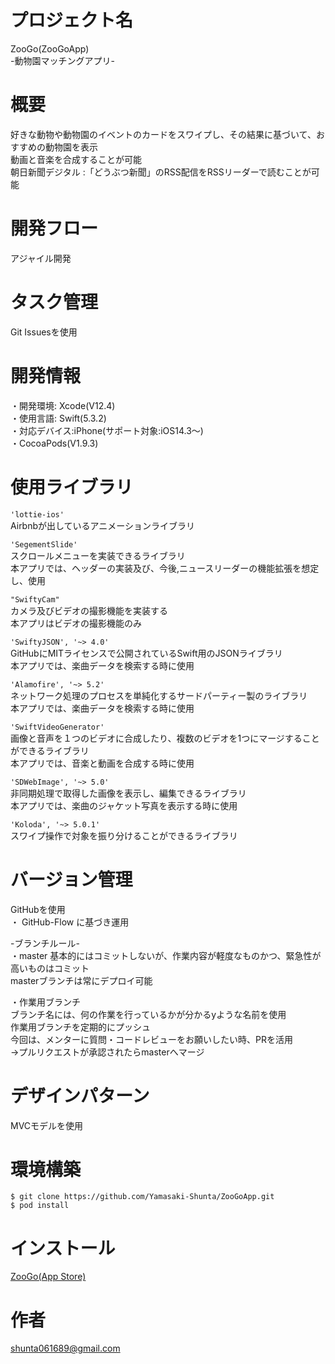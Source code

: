 # プロジェクト名
ZooGo(ZooGoApp)  
-動物園マッチングアプリ-

# 概要
好きな動物や動物園のイベントのカードをスワイプし、その結果に基づいて、おすすめの動物園を表示  
動画と音楽を合成することが可能  
朝日新聞デジタル  :「どうぶつ新聞」のRSS配信をRSSリーダーで読むことが可能

# 開発フロー
アジャイル開発

# タスク管理
Git Issuesを使用

# 開発情報
・開発環境: Xcode(V12.4)  
・使用言語: Swift(5.3.2)  
・対応デバイス:iPhone(サポート対象:iOS14.3〜)  
・CocoaPods(V1.9.3)

# 使用ライブラリ  
`` 'lottie-ios' ``   
 Airbnbが出しているアニメーションライブラリ  
 
`` 'SegementSlide' ``   
スクロールメニューを実装できるライブラリ  
本アプリでは、ヘッダーの実装及び、今後,ニュースリーダーの機能拡張を想定し、使用  

`` "SwiftyCam" ``   
カメラ及びビデオの撮影機能を実装する  
本アプリはビデオの撮影機能のみ  

`` 'SwiftyJSON', '~> 4.0' ``  
GitHubにMITライセンスで公開されているSwift用のJSONライブラリ  
本アプリでは、楽曲データを検索する時に使用  

`` 'Alamofire', '~> 5.2' ``  
ネットワーク処理のプロセスを単純化するサードパーティー製のライブラリ  
本アプリでは、楽曲データを検索する時に使用  

`` 'SwiftVideoGenerator' ``  
画像と音声を１つのビデオに合成したり、複数のビデオを1つにマージすることができるライブラリ  
本アプリでは、音楽と動画を合成する時に使用  

`` 'SDWebImage', '~> 5.0' ``   
非同期処理で取得した画像を表示し、編集できるライブラリ  
本アプリでは、楽曲のジャケット写真を表示する時に使用  

`` 'Koloda', '~> 5.0.1' ``  
スワイプ操作で対象を振り分けることができるライブラリ  

# バージョン管理
GitHubを使用  
・ GitHub-Flow に基づき運用

-ブランチルール-  
・master
 基本的にはコミットしないが、作業内容が軽度なものかつ、緊急性が高いものはコミット  
 masterブランチは常にデプロイ可能

・作業用ブランチ  
 ブランチ名には、何の作業を行っているかが分かるyような名前を使用  
 作業用ブランチを定期的にプッシュ  
 今回は、メンターに質問・コードレビューをお願いしたい時、PRを活用  
 →プルリクエストが承認されたらmasterへマージ


# デザインパターン
MVCモデルを使用

# 環境構築
`` $ git clone https://github.com/Yamasaki-Shunta/ZooGoApp.git ``  
`` $ pod install ``

# インストール
[ZooGo(App Store)](https://apps.apple.com/jp/app/zoogo/id1552154924)

# 作者
shunta061689@gmail.com
